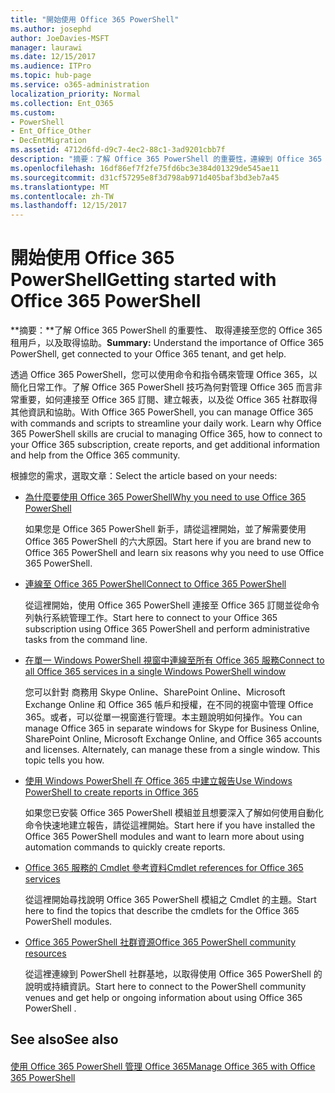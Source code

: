 ```yaml
---
title: "開始使用 Office 365 PowerShell"
ms.author: josephd
author: JoeDavies-MSFT
manager: laurawi
ms.date: 12/15/2017
ms.audience: ITPro
ms.topic: hub-page
ms.service: o365-administration
localization_priority: Normal
ms.collection: Ent_O365
ms.custom:
- PowerShell
- Ent_Office_Other
- DecEntMigration
ms.assetid: 4712d6fd-d9c7-4ec2-88c1-3ad9201cbb7f
description: "摘要：了解 Office 365 PowerShell 的重要性，連線到 Office 365 租用戶，並取得說明。"
ms.openlocfilehash: 16df86ef7f2fe75fd6bc3e384d01329de545ae11
ms.sourcegitcommit: d31cf57295e8f3d798ab971d405baf3bd3eb7a45
ms.translationtype: MT
ms.contentlocale: zh-TW
ms.lasthandoff: 12/15/2017
---
```

# <a name="getting-started-with-office-365-powershell"></a><span data-ttu-id="7a2f5-103">開始使用 Office 365 PowerShell</span><span class="sxs-lookup"><span data-stu-id="7a2f5-103">Getting started with Office 365 PowerShell</span></span>

 <span data-ttu-id="7a2f5-104">**摘要：**了解 Office 365 PowerShell 的重要性、 取得連接至您的 Office 365 租用戶，以及取得協助。</span><span class="sxs-lookup"><span data-stu-id="7a2f5-104">**Summary:** Understand the importance of Office 365 PowerShell, get connected to your Office 365 tenant, and get help.</span></span>
  
<span data-ttu-id="7a2f5-p101">透過 Office 365 PowerShell，您可以使用命令和指令碼來管理 Office 365，以簡化日常工作。了解 Office 365 PowerShell 技巧為何對管理 Office 365 而言非常重要，如何連接至 Office 365 訂閱、建立報表，以及從 Office 365 社群取得其他資訊和協助。</span><span class="sxs-lookup"><span data-stu-id="7a2f5-p101">With Office 365 PowerShell, you can manage Office 365 with commands and scripts to streamline your daily work. Learn why Office 365 PowerShell skills are crucial to managing Office 365, how to connect to your Office 365 subscription, create reports, and get additional information and help from the Office 365 community.</span></span>
  
<span data-ttu-id="7a2f5-107">根據您的需求，選取文章：</span><span class="sxs-lookup"><span data-stu-id="7a2f5-107">Select the article based on your needs:</span></span>
  
- [<span data-ttu-id="7a2f5-108">為什麼要使用 Office 365 PowerShell</span><span class="sxs-lookup"><span data-stu-id="7a2f5-108">Why you need to use Office 365 PowerShell</span></span>](why-you-need-to-use-office-365-powershell.md)
    
    <span data-ttu-id="7a2f5-109">如果您是 Office 365 PowerShell 新手，請從這裡開始，並了解需要使用 Office 365 PowerShell 的六大原因。</span><span class="sxs-lookup"><span data-stu-id="7a2f5-109">Start here if you are brand new to Office 365 PowerShell and learn six reasons why you need to use Office 365 PowerShell.</span></span> 
    
- [<span data-ttu-id="7a2f5-110">連線至 Office 365 PowerShell</span><span class="sxs-lookup"><span data-stu-id="7a2f5-110">Connect to Office 365 PowerShell</span></span>](connect-to-office-365-powershell.md)
    
    <span data-ttu-id="7a2f5-111">從這裡開始，使用 Office 365 PowerShell 連接至 Office 365 訂閱並從命令列執行系統管理工作。</span><span class="sxs-lookup"><span data-stu-id="7a2f5-111">Start here to connect to your Office 365 subscription using Office 365 PowerShell and perform administrative tasks from the command line.</span></span>
    
- [<span data-ttu-id="7a2f5-112">在單一 Windows PowerShell 視窗中連線至所有 Office 365 服務</span><span class="sxs-lookup"><span data-stu-id="7a2f5-112">Connect to all Office 365 services in a single Windows PowerShell window</span></span>](connect-to-all-office-365-services-in-a-single-windows-powershell-window.md)
    
    <span data-ttu-id="7a2f5-p102">您可以針對 商務用 Skype Online、SharePoint Online、Microsoft Exchange Online 和 Office 365 帳戶和授權，在不同的視窗中管理 Office 365。或者，可以從單一視窗進行管理。本主題說明如何操作。</span><span class="sxs-lookup"><span data-stu-id="7a2f5-p102">You can manage Office 365 in separate windows for Skype for Business Online, SharePoint Online, Microsoft Exchange Online, and Office 365 accounts and licenses. Alternately, can manage these from a single window. This topic tells you how.</span></span>
    
- [<span data-ttu-id="7a2f5-116">使用 Windows PowerShell 在 Office 365 中建立報告</span><span class="sxs-lookup"><span data-stu-id="7a2f5-116">Use Windows PowerShell to create reports in Office 365</span></span>](use-windows-powershell-to-create-reports-in-office-365.md)
    
    <span data-ttu-id="7a2f5-117">如果您已安裝 Office 365 PowerShell 模組並且想要深入了解如何使用自動化命令快速地建立報告，請從這裡開始。</span><span class="sxs-lookup"><span data-stu-id="7a2f5-117">Start here if you have installed the Office 365 PowerShell modules and want to learn more about using automation commands to quickly create reports.</span></span> 
    
- [<span data-ttu-id="7a2f5-118">Office 365 服務的 Cmdlet 參考資料</span><span class="sxs-lookup"><span data-stu-id="7a2f5-118">Cmdlet references for Office 365 services</span></span>](cmdlet-references-for-office-365-services.md)
    
    <span data-ttu-id="7a2f5-119">從這裡開始尋找說明 Office 365 PowerShell 模組之 Cmdlet 的主題。</span><span class="sxs-lookup"><span data-stu-id="7a2f5-119">Start here to find the topics that describe the cmdlets for the Office 365 PowerShell modules.</span></span>
    
- [<span data-ttu-id="7a2f5-120">Office 365 PowerShell 社群資源</span><span class="sxs-lookup"><span data-stu-id="7a2f5-120">Office 365 PowerShell community resources</span></span>](office-365-powershell-community-resources.md)
    
    <span data-ttu-id="7a2f5-121">從這裡連線到 PowerShell 社群基地，以取得使用 Office 365 PowerShell 的說明或持續資訊。</span><span class="sxs-lookup"><span data-stu-id="7a2f5-121">Start here to connect to the PowerShell community venues and get help or ongoing information about using Office 365 PowerShell .</span></span>
    
## <a name="see-also"></a><span data-ttu-id="7a2f5-122">See also</span><span class="sxs-lookup"><span data-stu-id="7a2f5-122">See also</span></span>

#### 

[<span data-ttu-id="7a2f5-123">使用 Office 365 PowerShell 管理 Office 365</span><span class="sxs-lookup"><span data-stu-id="7a2f5-123">Manage Office 365 with Office 365 PowerShell</span></span>](manage-office-365-with-office-365-powershell.md)

